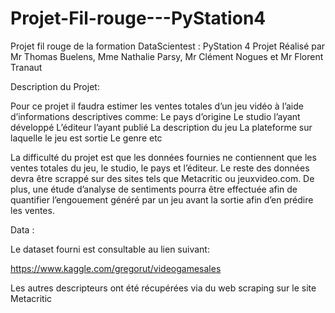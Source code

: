 # Projet-Fil-rouge---PyStation4
Projet fil rouge de la formation DataScientest : PyStation 4
Projet Réalisé par Mr Thomas Buelens, Mme Nathalie Parsy, Mr Clément Nogues et Mr Florent Tranaut

Description du Projet:

Pour ce projet il faudra estimer les ventes totales d’un jeu vidéo à l’aide d’informations descriptives comme:
Le pays d’origine
Le studio l’ayant développé
L’éditeur l’ayant publié
La description du jeu
La plateforme sur laquelle le jeu est sortie
Le genre
etc

La difficulté du projet est que les données fournies ne contiennent que les ventes totales du jeu, le studio, le pays et l’éditeur. Le reste des données devra être scrappé sur des sites tels que Metacritic ou jeuxvideo.com. De plus, une étude d’analyse de sentiments pourra être effectuée afin de quantifier l’engouement généré par un jeu avant la sortie afin d’en prédire les ventes.

Data :

Le dataset fourni est consultable au lien suivant:

https://www.kaggle.com/gregorut/videogamesales

Les autres descripteurs ont été récupérées via du web scraping sur le site Metacritic

